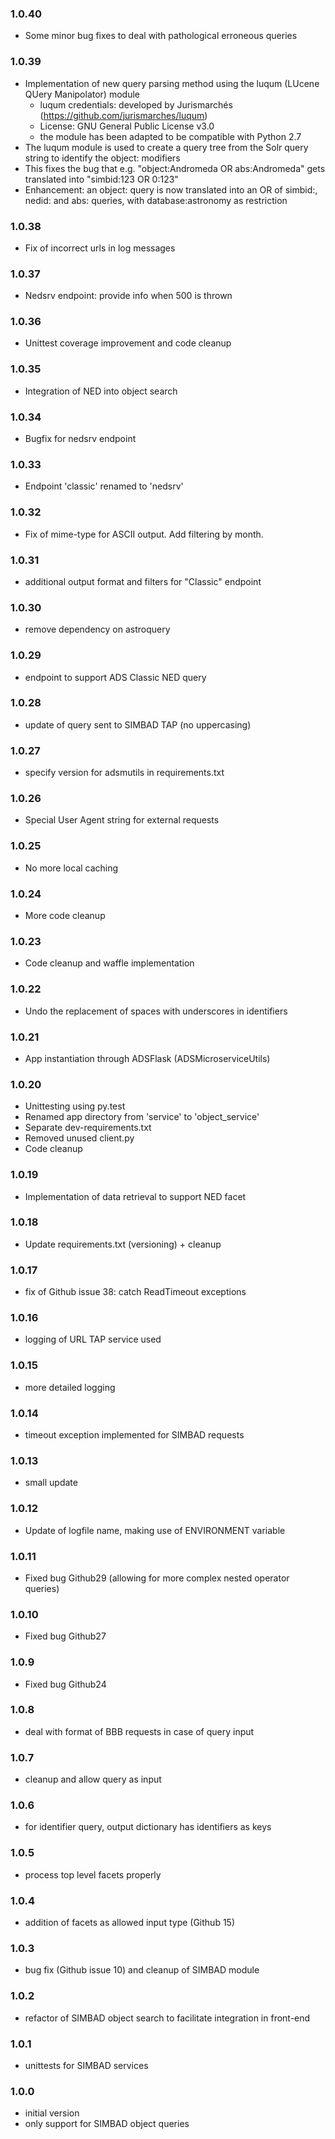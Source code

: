 ### 1.0.40

* Some minor bug fixes to deal with pathological erroneous queries

### 1.0.39

* Implementation of new query parsing method using the luqum (LUcene QUery Manipolator) module
  * luqum credentials: developed by Jurismarchés (https://github.com/jurismarches/luqum)
  * License: GNU General Public License v3.0
  * the module has been adapted to be compatible with Python 2.7
* The luqum module is used to create a query tree from the Solr query string to identify the object: modifiers
* This fixes the bug that e.g. "object:Andromeda OR abs:Andromeda" gets translated into "simbid:123 OR 0:123"
* Enhancement: an object: query is now translated into an OR of simbid:, nedid: and abs: queries, with
  database:astronomy as restriction

### 1.0.38

* Fix of incorrect urls in log messages

### 1.0.37

* Nedsrv endpoint: provide info when 500 is thrown

### 1.0.36

* Unittest coverage improvement and code cleanup

### 1.0.35

* Integration of NED into object search

### 1.0.34

* Bugfix for nedsrv endpoint

### 1.0.33

* Endpoint 'classic' renamed to 'nedsrv'

### 1.0.32

* Fix of mime-type for ASCII output. Add filtering by month.

### 1.0.31

* additional output format and filters for "Classic" endpoint

### 1.0.30

* remove dependency on astroquery

### 1.0.29

* endpoint to support ADS Classic NED query

### 1.0.28

* update of query sent to SIMBAD TAP (no uppercasing)

### 1.0.27

* specify version for adsmutils in requirements.txt

### 1.0.26

* Special User Agent string for external requests

### 1.0.25

* No more local caching 

### 1.0.24

* More code cleanup

### 1.0.23

* Code cleanup and waffle implementation

### 1.0.22

* Undo the replacement of spaces with underscores in identifiers

### 1.0.21

* App instantiation through ADSFlask (ADSMicroserviceUtils)

### 1.0.20

* Unittesting using py.test
* Renamed app directory from 'service' to 'object_service'
* Separate dev-requirements.txt
* Removed unused client.py
* Code cleanup

### 1.0.19

* Implementation of data retrieval to support NED facet

### 1.0.18

* Update requirements.txt (versioning) + cleanup

### 1.0.17

* fix of Github issue 38: catch ReadTimeout exceptions

### 1.0.16

* logging of URL TAP service used

### 1.0.15

* more detailed logging

### 1.0.14

* timeout exception implemented for SIMBAD requests

### 1.0.13

* small update

### 1.0.12

* Update of logfile name, making use of ENVIRONMENT variable

### 1.0.11

* Fixed bug Github29 (allowing for more complex nested operator queries)

### 1.0.10

* Fixed bug Github27

### 1.0.9

* Fixed bug Github24

### 1.0.8

* deal with format of BBB requests in case of query input

### 1.0.7

* cleanup and allow query as input

### 1.0.6

* for identifier query, output dictionary has identifiers as keys

### 1.0.5

* process top level facets properly

### 1.0.4

* addition of facets as allowed input type (Github 15)

### 1.0.3

* bug fix (Github issue 10) and cleanup of SIMBAD module

### 1.0.2

* refactor of SIMBAD object search to facilitate integration in front-end

### 1.0.1

* unittests for SIMBAD services

### 1.0.0

* initial version
* only support for SIMBAD object queries
